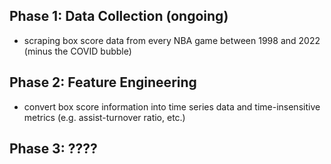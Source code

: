 ## Phase 1: Data Collection (ongoing) ##
- scraping box score data from every NBA game between 1998 and 2022 (minus the COVID bubble)

## Phase 2: Feature Engineering ##
- convert box score information into time series data and time-insensitive metrics (e.g. assist-turnover ratio, etc.)

## Phase 3: ???? ##